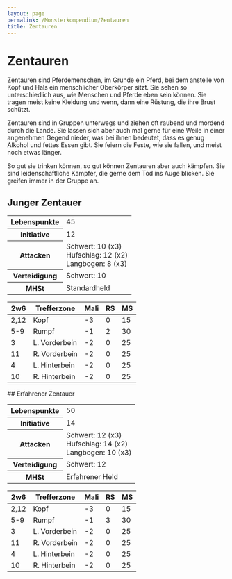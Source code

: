 ```yaml
---
layout: page
permalink: /Monsterkompendium/Zentauren
title: Zentauren
---
```


# Zentauren

Zentauren sind Pferdemenschen, im Grunde ein Pferd, bei dem anstelle von Kopf und Hals ein menschlicher Oberkörper sitzt. Sie sehen so unterschiedlich aus, wie Menschen und Pferde eben sein können. Sie tragen meist keine Kleidung und wenn, dann eine Rüstung, die ihre Brust schützt.

Zentauren sind in Gruppen unterwegs und ziehen oft raubend und mordend durch die Lande. Sie lassen sich aber auch mal gerne für eine Weile in einer angenehmen Gegend nieder, was bei ihnen bedeutet, dass es genug Alkohol und fettes Essen gibt. Sie feiern die Feste, wie sie fallen, und meist noch etwas länger.

So gut sie trinken können, so gut können Zentauren aber auch kämpfen. Sie sind leidenschaftliche Kämpfer, die gerne dem Tod ins Auge blicken. Sie greifen immer in der Gruppe an.

## Junger Zentauer

<table  >
<tbody>
<tr><th>Lebenspunkte</th><td>45</td></tr>
<tr><th>Initiative</th><td>12</td></tr>
<tr><th>Attacken</th><td>Schwert: 10 (x3)<br/>
Hufschlag: 12 (x2)<br/>
Langbogen: 8 (x3)</td></tr>
<tr><th>Verteidigung</th><td>Schwert: 10</td></tr>
<tr><th>MHSt</th><td>Standardheld</td></tr>
</tbody>
</table>
<table  >
<thead>
<tr><th>2w6</th><th>Trefferzone</th><th>Mali</th><th>RS</th><th>MS</th></tr>
</thead>
<tbody>
<tr><td>2,12</td><td>Kopf</td><td>-3</td><td>0</td><td>15</td></tr>
<tr><td>5-9</td><td>Rumpf</td><td>-1</td><td>2</td><td>30</td></tr>
<tr><td>3</td><td>L. Vorderbein</td><td>-2</td><td>0</td><td>25</td></tr>
<tr><td>11</td><td>R. Vorderbein</td><td>-2</td><td>0</td><td>25</td></tr>
<tr><td>4</td><td>L. Hinterbein</td><td>-2</td><td>0</td><td>25</td></tr>
<tr><td>10</td><td>R. Hinterbein</td><td>-2</td><td>0</td><td>25</td></tr>
</tbody>
</table>
## Erfahrener Zentauer

<table  >
<tbody>
<tr><th>Lebenspunkte</th><td>50</td></tr>
<tr><th>Initiative</th><td>14</td></tr>
<tr><th>Attacken</th><td>Schwert: 12 (x3)<br/>
Hufschlag: 14 (x2)<br/>
Langbogen: 10 (x3)</td></tr>
<tr><th>Verteidigung</th><td>Schwert: 12</td></tr>
<tr><th>MHSt</th><td>Erfahrener Held</td></tr>
</tbody>
</table>
<table  >
<thead>
<tr><th>2w6</th><th>Trefferzone</th><th>Mali</th><th>RS</th><th>MS</th></tr>
</thead>
<tbody>
<tr><td>2,12</td><td>Kopf</td><td>-3</td><td>0</td><td>15</td></tr>
<tr><td>5-9</td><td>Rumpf</td><td>-1</td><td>3</td><td>30</td></tr>
<tr><td>3</td><td>L. Vorderbein</td><td>-2</td><td>0</td><td>25</td></tr>
<tr><td>11</td><td>R. Vorderbein</td><td>-2</td><td>0</td><td>25</td></tr>
<tr><td>4</td><td>L. Hinterbein</td><td>-2</td><td>0</td><td>25</td></tr>
<tr><td>10</td><td>R. Hinterbein</td><td>-2</td><td>0</td><td>25</td></tr>
</tbody>
</table>
